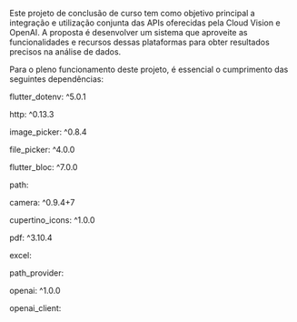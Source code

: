 Este projeto de conclusão de curso tem como objetivo principal a integração e utilização conjunta das APIs oferecidas pela Cloud Vision e OpenAI. A proposta é desenvolver um sistema que aproveite as funcionalidades e recursos dessas plataformas para obter resultados precisos na análise de dados.

Para o pleno funcionamento deste projeto, é essencial o cumprimento das seguintes dependências:

  
  flutter_dotenv: ^5.0.1
  
  http: ^0.13.3
  
  image_picker: ^0.8.4
  
  file_picker: ^4.0.0
  
  flutter_bloc: ^7.0.0
    
  path:
  
  camera: ^0.9.4+7
  
  cupertino_icons: ^1.0.0
  
  pdf: ^3.10.4
  
  excel:
  
  path_provider:
  
  openai: ^1.0.0
  
  openai_client:


  

